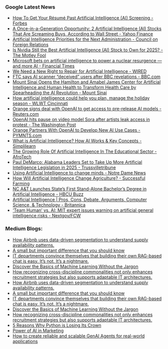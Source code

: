 ### Google Latest News
<!-- GOOGLE-NEWS-CONTENT:START -->

- [How To Get Your Résumé Past Artificial Intelligence (AI) Screening - Forbes](https://news.google.com/rss/articles/CBMiuAFBVV95cUxPRXN4SmJFS2ZtLTRPQzlRQ2ROczgycUFEZEk3LTEzblAzSlNKRmhqZlVmQ21aUW1BTW93YjRFd3hWcEFRd2ItT2JLZlNlZVNCcnF0a1lKay14amZDUzdJMjFpcXBuOEJEbDA5UHZGTlpGWXJReDV3RUhudHpGdWp4VDc5NENHbHNNVDNpZTNZSG9wVklIRU9SRExWeXBsSWJHR0FaT2RhV1owZE1QN0VTU0F5MUk5YlFx?oc=5)
- [A Once-in-a-Generation Opportunity: 2 Artificial Intelligence (AI) Stocks That Are Screaming Buys, According to Wall Street - Yahoo Finance](https://news.google.com/rss/articles/CBMijwFBVV95cUxQLXYyeUpoNnp6M1o5M3lBbThNU1VzNmxKZGNJaEktc0FqV1RvdHh3bXpXblhfa1BydFpJYmMtOXA1SGpsZXpOMEt0dXdZTnFUbWIwQnQ0NFk5SE5FWTNoYTFTUi1Rc2xnUE5wVUpLZEhtZ2x4aUUwV1dhVGliX0pBcUVrd2wtdUtMaG1IaHFXWQ?oc=5)
- [Artificial Intelligence Priorities for the Next Administration - Council on Foreign Relations](https://news.google.com/rss/articles/CBMikAFBVV95cUxNNlg3ZmppcEVkamhHbnFSbXZYV295V0JBUmJxVGNnSnFFUnZ4ZFl2NEpmeXVuOU1SM3o0ejI2cVJaVEo4akZSMnV5a2pIT0JDU3FLdzVDZHhnLW04dXFSY1NMMFZPY1c4VU9tVFphUDJMWHFGQWJzbWprSkEwVXhlaVl5Y0M2OVBULUxUM2puSVY?oc=5)
- [Is Nvidia Still the Best Artificial Intelligence (AI) Stock to Own for 2025? - The Motley Fool](https://news.google.com/rss/articles/CBMimAFBVV95cUxQUlRTQ3RJYlVEVnZ3NzJjZi1tT0ZwUkdITmZBRVNLU185c3hYSlZWajU0R1VBV1gybGRPWVFUQ1lHS1FSMUdaMVh3WEJUeGdIdGgtemVqaDRVYm1OMFRGalBDV3RSbmJSdDVwSm1EbE5qd0pkUjNYSzJOeXVJblNoOTBjQTRQcy03VHh3LWs5VUlPZS1PcGpKbA?oc=5)
- [Microsoft bets on artificial intelligence to power a nuclear resurgence — and more AI - Financial Times](https://news.google.com/rss/articles/CBMicEFVX3lxTFBwdk94LTYtbmc4cDlmdkQ2cl9HMFB2RWt3a3VhY3BYU1VPZDNwV0RldnN2TFJnR056QTRBM3dfYUd6X2ktelF5OENnMmtSVnozWjNrZ2hlOGhKejF6OXBYLWFNMHA3Q2pNOXBWdG9sOHk?oc=5)
- [We Need a New Right to Repair for Artificial Intelligence - WIRED](https://news.google.com/rss/articles/CBMijAFBVV95cUxQYzNuelhwMG9Wb1pwQWM1SFBFR1FxNDNaUDdYcExzbzF2NEJZQlZ5U2k3ZTZOb0lTWTFQdE9LWkt0NDRMUXNUZTFTbFh5a28zaElLcEU1cGJscm83LV80c1RRSHJLa1NiU2VlZ0V1STVCY3MwellUS2Z5SXZyVmE5bWhBTUdPeS11OW5lSg?oc=5)
- [FTC says AI scanner “deceived” users after BBC revelations - BBC.com](https://news.google.com/rss/articles/CBMiWkFVX3lxTE9WYWxBQ093bFFJUE9nM0ZjTFVRNGhabDlxYmpaY3FwZGI3c0YydUhZZTAweWdVcl9aZE9EQTFuRThrQnFUT0tPWG0tc2pGb1Ezc0NKNFd5N3VYUdIBX0FVX3lxTE9idGZ5d1FxWFBLUDh1b05BTzFjSlBxOFV1Zk5VOTllY1IzVGFrVFhVVUdnaW5KOUg5cGEzVXZ6Z0sxajViVExXVENXbEQ5WjVpeFJwMndXbElVLWNoOWRR?oc=5)
- [Mount Sinai Opens the Hamilton and Amabel James Center for Artificial Intelligence and Human Health to Transform Health Care by Spearheading the AI Revolution - Mount Sinai](https://news.google.com/rss/articles/CBMirgJBVV95cUxOSGprM2Njc0NUS0NtbGtrM3RBREUta21BTDY1Ul9OYnpVWTFObUU3Rms1S2VocVdfa3B4eHF2a202TDJKeUYtOVhTTlYteHhtdWFHaFFLV0NRWERmYjFQMHdOaG1vaThyVFFrSFVnT19PWkdBcDZWYkFjTUt3elZnazgyRnJvb2VBVjZMTHNVb0FjWjhLeU4tRkd6dm4tWjU5ZTZ1VlREaUM0M0N0ZHdKV2ZuZXNlMEdWWkNaU2tpQkdNRDMyRzlFVVVodnl3N09VRm5ScERLSjRyQU1HLXMxaWpkdlktd2ZIdWNrdnEybG9pY3lhbEhBSHc1OGF5RTZaaEU5VWhSUGpWeEI5Y0NYZWJCbVItM3UwRVBaRzVvWWRONlhpeWx3enkxRExFZw?oc=5)
- [How artificial intelligence could help you plan, manage the holiday season - WLWT Cincinnati](https://news.google.com/rss/articles/CBMimgFBVV95cUxOdXFNczUxOURoRFR4c1dhZXpfWVBRVnVUSHUySkZ4UTRVbGozZTA1ZUdhWEVRRjc5dEYtLThDc2lmcjB2eEpIU2xvLVgtaVIxMFpjLTVhRHRBRUliQU0yenB4ZjVtaGJjYWVMQzhzNkNhN0w0LXZXNnZNaG9zSGxHQlYwUlBjeHU0N2Z1N3pVVFV6VllDVldSQ3Jn?oc=5)
- [Orange signs deal with OpenAI to get access to pre-release AI models - Reuters.com](https://news.google.com/rss/articles/CBMizgFBVV95cUxNdjU4blNzcXYzVzQwSUhpS1R0Tlh0ck11cktYa04zNUNYdDI1MTVMbDBMUy1NVUEzeGU1MkUzUFRfVENpTl9mZUZqdnpBYnZRbERlbEFnQWc5T0ptelAwYlhzYW1NT3JXR0VfdVplSVRrRHh2bmlKWlNOX0VYVHhVRzBEUG45eFoxbVlnVXRoYV9tNjlVTkc4OFJnOXlHWTctdjlUTTNaRjAxcVVRaTd0LUFxSVNFWVk0Skt5dWd0TXBGY2hyV19PdEJtYUJsUQ?oc=5)
- [OpenAI hits pause on video model Sora after artists leak access in protest - The Washington Post](https://news.google.com/rss/articles/CBMinAFBVV95cUxQeDY0N1BpY1dpR1VyQmp6UXZWWmYzdXhMX3BvdXAzdC1yYUF0a3B2M2FmYm1icVRrYjVHU1lMaVFuOWpNdVpKbm1rc0tQQmQxZVdGSlRLMURpd0libW5Wb2JqTldqX2pscUMwbU9PajdnOEF1bmJVQnJ4VVJqaTNXM2hlMnU0MW5LdnhERzBJeWtNcVUyYVppVGRIcDg?oc=5)
- [Orange Partners With OpenAI to Develop New AI Use Cases - PYMNTS.com](https://news.google.com/rss/articles/CBMirwFBVV95cUxOQktMS0oxdmtjVjVueU96Wlh3UGJKX051Y3UxeGg5c0otWjhKRHRnTWFaSThHRmpFU29WdV9YU09mSlJQb2hLc0pyVXpsVk5MWDY5N2VyNGdDWEUtLUVidk95THJxeHBrNkVvcWNCb3A4SXBSX01CUzFYZ0xIRDA5RDR5RWFZNllMbUpBYmR3X3NrUVhrU0RiYW0wNkR3WTBWcGtDSEE5Ti1vU3JrNnE0?oc=5)
- [What is Artificial Intelligence? How AI Works & Key Concepts - Simplilearn](https://news.google.com/rss/articles/CBMipAFBVV95cUxPVVFqUGlIQ0dCX0hxVDg0V3cxbjZKQ0dpZFZoNF9GV3dFb1I1V3hZZDBzTE4tZk92bzdBNmlTbS1NVTF4ZDVrdDNTQjctN292UjJnTloySjUtbnRjdXF5QTBhc1V3RzdYMTR0Q0ctRTNORTI2WllGQnhwMWpFVHBXRmhJRnVtd2JaSXctcHVETElfWkpsMlRuY3RkMVZfdXVKNnVMSg?oc=5)
- [The Growing Role Of Artificial Intelligence In The Educational Sector - AfroTech](https://news.google.com/rss/articles/CBMiaEFVX3lxTE5EVmJZN0tzWTM3NEZ2M0V2WFJ4WlBqUGc2U2xoYlFKSm9LTERKV3NVZk1fdFNEZEdPSjltNUh2STlYVElhN0tKNUNLOElVUHB1LXZWY3p6SGU4ZGVwTm0wZWZURmotREVH?oc=5)
- [Paul DeMarco: Alabama Leaders Set to Take Up More Artificial Intelligence Legislation in 2025 - Trussvilletribune](https://news.google.com/rss/articles/CBMi1AFBVV95cUxOdmlMNXV6SzNNUVNiYm9FcHpxazhYY2czVVhMZC16YmVEQmtwQ3VrUGtQcERlLVVydzZTbXhuNHdQeEg0eGlYX3pCX0dXN2ZuLVRTME9FUzFXeXBPWkJ3T1VIOEN5Z0pHdnpaTHU1dnZOdnBjLXJNWk9LeWplNGoxMG82N2dqdG1xb0lFNnprUVVGNTVQMlpZMUFYSFVIdnFqczV6SmRCRGUzdE5hRWNqWHhITnJBMlRFZkxHRGlfdXA4dkNhSW9LQkhwUWRaUU45a0pnUQ?oc=5)
- [Using Artificial Intelligence to change minds - Notre Dame News](https://news.google.com/rss/articles/CBMifkFVX3lxTE5HSjktUHpFUWZBal85Slp5MlROREliYm0wTk5LSFNyQ2FGX2dHdi1DOW54Z1Z0OTVRUktieFBnX0ozYzBwWnBkanE5eFc0aW42Z3FiMlpPc25RakhjQVB2MHZzZmdWSV9Ib1ZMSVBkYUR6aHlkZTliM2ZnbU5jZw?oc=5)
- [How Will Artificial Intelligence Change Agriculture? - Successful Farming](https://news.google.com/rss/articles/CBMikAFBVV95cUxNa2U1dGw1YVF2Z3p2bUYxcURWMXMzTDVMWkJtUmdiVlJDTV9LSkxUU2dVbGNGdExMeU5ER1hQbkxrSDVEY0MyZFg0VnN3STJET3hObmQzbHZ1OVlJMVhCbFJwSVpIZ0hlQXpjQjBMQzM2VHZYZlZINjVfa1ZPRlJDM05OSldvLTZxT3FsTS0zWTQ?oc=5)
- [NC A&T Launches State’s First Stand-Alone Bachelor’s Degree in Artificial Intelligence - HBCU Buzz](https://news.google.com/rss/articles/CBMisgFBVV95cUxQZGZwbnFwYlphX1JBSWg1NTNLMUZJU3RvYm8xS2ZZTm4yREJnaU1PSnlBcldkYjkyQnl3UzlWNUlMSnpzV0twb2hJemZpcjVLQU9PTGtUZnBKcW1qLVQxT1JYNnFRczJueTBUYzl1bk02YnJNUHIwbGhQLUxwVlM4UEREYU1jaXk1S0p3VFNCQjhqSjM0M2lsT2RkRnU2ZHluUWNwWFRUYV80Z21yNUhOcDRR?oc=5)
- [Artificial Intelligence | Pros, Cons, Debate, Arguments, Computer Science, & Technology - Britannica](https://news.google.com/rss/articles/CBMidkFVX3lxTFBLOFRoZ3JOQjhkUWhpMGQ1RmRWT0tPRWd3TEpmN2kzV1A0b3N5NmpNTGs2eVR3QXVZNEhBMkZnU2xPd3RwZU43Z2dVVkdEUUJfVklHQ2Q1eUFEU3VCMm5OVEJlWDdvTEFIeDMzN29nSmJlbnhfM3c?oc=5)
- [‘Team Human’ vs. AI: MIT expert issues warning on artificial general intelligence risks - Nextgov/FCW](https://news.google.com/rss/articles/CBMi3AFBVV95cUxPam5VU3hBZFE0RnEzV3otXzU5UWYwdW5WT0dVOEQtR05uMk9vOGFkVGJ4blVOWVN5M3BqQlFEWnZrdkdHYnNtY1gyTUZfZ3VWRFM4RkdYZ3RIYV9md0UzS2hpZVR3eU1CU0ZsdjU2UlptSFRadWZ0MXg3VFM1Xy1EWDMycjhHY0Jka1RoR0dqX192YS1oMXVNOXdRTXRyN0VkNkR2NWdORUhDYnFzZE1ITG9aTVNUZFotSUdzdjc2NmZtbmZZZUR4YWcwRTd6aGJrV21QX2RFdGRUQlBM?oc=5)<!-- GOOGLE-NEWS-CONTENT:END -->

### Medium Blogs:
<!-- MEDIUM-CONTENT:START -->

- [How Airbnb uses data-driven segmentation to understand supply availability patterns.](https://medium.com/airbnb-engineering/from-data-to-insights-segmenting-airbnbs-supply-c88aa2bb9399?source=topic_portal---recommended_stories---machine_learning---0-84--------------------612a712b_9651_4799_bbb1_04fbc4bdc62a-------)
- [A small but important difference that you should know](https://medium.com/towards-data-science/confidence-interval-vs-prediction-interval-a6b0c4816a92?source=topic_portal---recommended_stories---machine_learning---1-107--------------------612a712b_9651_4799_bbb1_04fbc4bdc62a-------)
- [IT departments convince themselves that building their own RAG-based chat is easy. It’s not. It’s a nightmare.](https://medium.com/towards-artificial-intelligence/dear-it-departments-please-stop-trying-to-build-your-own-rag-4546b4638273?source=topic_portal---recommended_stories---machine_learning---2-85--------------------612a712b_9651_4799_bbb1_04fbc4bdc62a-------)
- [Discover the Basics of Machine Learning Without the Jargon](https://medium.com/python-in-plain-english/machine-learning-in-plain-english-how-machines-think-like-us-e3faecb7ff2e?source=topic_portal---recommended_stories---machine_learning---3-84--------------------612a712b_9651_4799_bbb1_04fbc4bdc62a-------)
- [How recognizing cross-discipline commonalities not only enhances recruitment strategies but also supports adaptable IT architectures.](https://medium.com/towards-data-science/engineering-the-future-common-threads-in-data-software-and-artificial-intelligence-2aa46b262150?source=topic_portal---recommended_stories---machine_learning---4-107--------------------612a712b_9651_4799_bbb1_04fbc4bdc62a-------)
- [How Airbnb uses data-driven segmentation to understand supply availability patterns.](https://medium.com/airbnb-engineering/from-data-to-insights-segmenting-airbnbs-supply-c88aa2bb9399?source=topic_portal---recommended_stories---machine_learning---0-84--------------------612a712b_9651_4799_bbb1_04fbc4bdc62a-------)
- [A small but important difference that you should know](https://medium.com/towards-data-science/confidence-interval-vs-prediction-interval-a6b0c4816a92?source=topic_portal---recommended_stories---machine_learning---1-107--------------------612a712b_9651_4799_bbb1_04fbc4bdc62a-------)
- [IT departments convince themselves that building their own RAG-based chat is easy. It’s not. It’s a nightmare.](https://medium.com/towards-artificial-intelligence/dear-it-departments-please-stop-trying-to-build-your-own-rag-4546b4638273?source=topic_portal---recommended_stories---machine_learning---2-85--------------------612a712b_9651_4799_bbb1_04fbc4bdc62a-------)
- [Discover the Basics of Machine Learning Without the Jargon](https://medium.com/python-in-plain-english/machine-learning-in-plain-english-how-machines-think-like-us-e3faecb7ff2e?source=topic_portal---recommended_stories---machine_learning---3-84--------------------612a712b_9651_4799_bbb1_04fbc4bdc62a-------)
- [How recognizing cross-discipline commonalities not only enhances recruitment strategies but also supports adaptable IT architectures.](https://medium.com/towards-data-science/engineering-the-future-common-threads-in-data-software-and-artificial-intelligence-2aa46b262150?source=topic_portal---recommended_stories---machine_learning---4-107--------------------612a712b_9651_4799_bbb1_04fbc4bdc62a-------)
- [5 Reasons Why Python is Losing Its Crown](https://medium.com/stackademic/is-python-still-the-king-of-data-science-476f1e3191b3?source=topic_portal---recommended_stories---machine_learning---5-85--------------------612a712b_9651_4799_bbb1_04fbc4bdc62a-------)
- [Power of AI in Marketing](https://medium.com/@loseheart110/the-power-of-ai-in-marketing-transformation-strategies-for-the-digital-age-dd5ed9a621a4?source=topic_portal---recommended_stories---machine_learning---6-84--------------------612a712b_9651_4799_bbb1_04fbc4bdc62a-------)
- [How to create reliable and scalable GenAI Agents for real-world applications](https://medium.com/towards-data-science/productionising-genai-agents-evaluating-tool-selection-with-automated-testing-f668065e69bd?source=topic_portal---recommended_stories---machine_learning---7-107--------------------612a712b_9651_4799_bbb1_04fbc4bdc62a-------)<!-- MEDIUM-CONTENT:END -->
